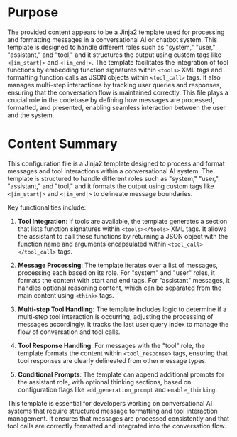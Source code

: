 # Purpose
The provided content appears to be a Jinja2 template used for processing and formatting messages in a conversational AI or chatbot system. This template is designed to handle different roles such as "system," "user," "assistant," and "tool," and it structures the output using custom tags like `<|im_start|>` and `<|im_end|>`. The template facilitates the integration of tool functions by embedding function signatures within `<tools>` XML tags and formatting function calls as JSON objects within `<tool_call>` tags. It also manages multi-step interactions by tracking user queries and responses, ensuring that the conversation flow is maintained correctly. This file plays a crucial role in the codebase by defining how messages are processed, formatted, and presented, enabling seamless interaction between the user and the system.
# Content Summary
This configuration file is a Jinja2 template designed to process and format messages and tool interactions within a conversational AI system. The template is structured to handle different roles such as "system," "user," "assistant," and "tool," and it formats the output using custom tags like `<|im_start|>` and `<|im_end|>` to delineate message boundaries.

Key functionalities include:

1. **Tool Integration**: If tools are available, the template generates a section that lists function signatures within `<tools></tools>` XML tags. It allows the assistant to call these functions by returning a JSON object with the function name and arguments encapsulated within `<tool_call></tool_call>` tags.

2. **Message Processing**: The template iterates over a list of messages, processing each based on its role. For "system" and "user" roles, it formats the content with start and end tags. For "assistant" messages, it handles optional reasoning content, which can be separated from the main content using `<think>` tags.

3. **Multi-step Tool Handling**: The template includes logic to determine if a multi-step tool interaction is occurring, adjusting the processing of messages accordingly. It tracks the last user query index to manage the flow of conversation and tool calls.

4. **Tool Response Handling**: For messages with the "tool" role, the template formats the content within `<tool_response>` tags, ensuring that tool responses are clearly delineated from other message types.

5. **Conditional Prompts**: The template can append additional prompts for the assistant role, with optional thinking sections, based on configuration flags like `add_generation_prompt` and `enable_thinking`.

This template is essential for developers working on conversational AI systems that require structured message formatting and tool interaction management. It ensures that messages are processed consistently and that tool calls are correctly formatted and integrated into the conversation flow.
